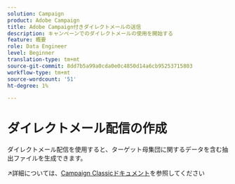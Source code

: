 ```yaml
---
solution: Campaign
product: Adobe Campaign
title: Adobe Campaign付きダイレクトメールの送信
description: キャンペーンでのダイレクトメールの使用を開始する
feature: 概要
role: Data Engineer
level: Beginner
translation-type: tm+mt
source-git-commit: 8dd7b5a99a0cda0e0c4850d14a6cb95253715803
workflow-type: tm+mt
source-wordcount: '51'
ht-degree: 1%

---
```


# ダイレクトメール配信の作成

ダイレクトメール配信を使用すると、ターゲット母集団に関するデータを含む抽出ファイルを生成できます。

:arrow_upper_right:詳細については、[Campaign Classicドキュメント](https://experienceleague.adobe.com/docs/campaign-classic/using/sending-messages/sending-direct-mail/about-direct-mail-channel.html)を参照してください


